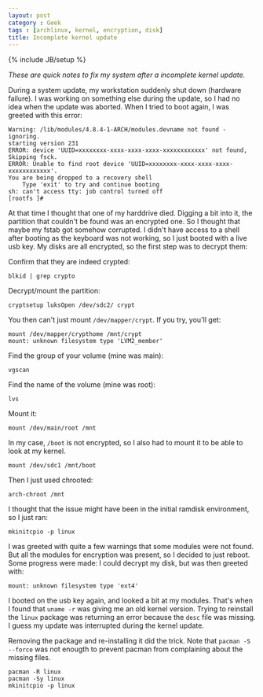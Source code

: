 ```yaml
---
layout: post
category : Geek
tags : [archlinux, kernel, encryption, disk]
title: Incomplete kernel update
---
```

{% include JB/setup %}

_These are quick notes to fix my system after a incomplete kernel update._

During a system update, my workstation suddenly shut down (hardware failure). I
was working on something else during the update, so I had no idea when the
update was aborted. When I tried to boot again, I was greeted with this error:

```
Warning: /lib/modules/4.8.4-1-ARCH/modules.devname not found - ignoring.
starting version 231
ERROR: device 'UUID=xxxxxxxx-xxxx-xxxx-xxxx-xxxxxxxxxxxx' not found, Skipping fsck.
ERROR: Unable to find root device 'UUID=xxxxxxxx-xxxx-xxxx-xxxx-xxxxxxxxxxxx'.
You are being dropped to a recovery shell
    Type 'exit' to try and continue booting
sh: can't access tty: job control turned off
[rootfs ]#
```

At that time I thought that one of my harddrive died. Digging a bit into it,
the partition that couldn't be found was an encrypted one. So I thought that
maybe my fstab got somehow corrupted. I didn't have access to a shell after
booting as the keyboard was not working, so I just booted with a live usb key.
My disks are all encrypted, so the first step was to decrypt them:


Confirm that they are indeed crypted:

```
blkid | grep crypto
```

Decrypt/mount the partition:

```
cryptsetup luksOpen /dev/sdc2/ crypt
```

You then can't just mount `/dev/mapper/crypt`. If you try, you'll get:

```
mount /dev/mapper/crypthome /mnt/crypt
mount: unknown filesystem type 'LVM2_member'
```

Find the group of your volume (mine was main):

```
vgscan
```

Find the name of the volume (mine was root):

```
lvs
```

Mount it:

```
mount /dev/main/root /mnt
```

In my case, `/boot` is not encrypted, so I also had to mount it to be able to
look at my kernel.

```
mount /dev/sdc1 /mnt/boot
```

Then I just used chrooted:

```
arch-chroot /mnt
```

I thought that the issue might have been in the initial ramdisk environment, so I just ran:

```
mkinitcpio -p linux
```

I was greeted with quite a few warnings that some modules were not found. But
all the modules for encryption was present, so I decided to just reboot.
Some progress were made: I could decrypt my disk, but was then greeted
with:

```
mount: unknown filesystem type 'ext4'
```

I booted on the usb key again, and looked a bit at my modules. That's when I found
that `uname -r` was giving me an old kernel version. Trying to reinstall the `linux`
package was returning an error because the `desc` file was missing. I guess my
update was interrupted during the kernel update.

Removing the package and re-installing it did the trick. Note that `pacman -S --force`
was not enougth to prevent pacman from complaining about the missing files.

```
pacman -R linux
pacman -Sy linux
mkinitcpio -p linux
```
